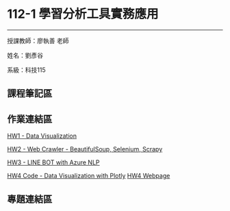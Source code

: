 # 112-1 學習分析工具實務應用

---

授課教師：廖執善 老師

姓名：劉彥谷

系級：科技115


## 課程筆記區
## 作業連結區
[HW1 - Data Visualization](https://github.com/knyliu/LATIA112-1/blob/main/LATIA_HW1/LATIA_HW1.ipynb)

[HW2 - Web Crawler - BeautifulSoup, Selenium, Scrapy](https://github.com/knyliu/LATIA112-1/blob/main/LATIA_HW2)

[HW3 - LINE BOT with Azure NLP](https://github.com/knyliu/LATIA112-1/blob/main/LATIA_HW3)

[HW4 Code - Data Visualization with Plotly](https://github.com/knyliu/LATIA112-1/blob/main/LATIA_HW4)
[HW4 Webpage](https://knyliu.github.io/LATIA112-1/LATIA_HW4/index.html)


## 專題連結區
